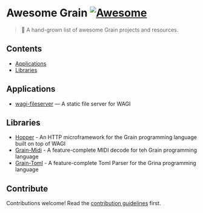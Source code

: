 # Awesome Grain [![Awesome](https://awesome.re/badge.svg)](https://awesome.re)

> 🌾 A hand-grown list of awesome Grain projects and resources.

## Contents

- [Applications](#applications)
- [Libraries](#libraries)

## Applications

- [wagi-fileserver](https://github.com/deislabs/wagi-fileserver) — A static file server for WAGI

## Libraries

- [Hopper](https://github.com/alex-snezhko/hopper) - An HTTP microframework for the Grain programming language built on top of WAGI
- [Grain-Midi](https://github.com/spotandjake/Grain-Midi) - A feature-complete MIDI decode for teh Grain programming language
- [Grain-Toml](https://github.com/spotandjake/Grain-Toml) - A feature-complete Toml Parser for the Grina programming language

## Contribute

Contributions welcome! Read the [contribution guidelines](CONTRIBUTING.md) first.
